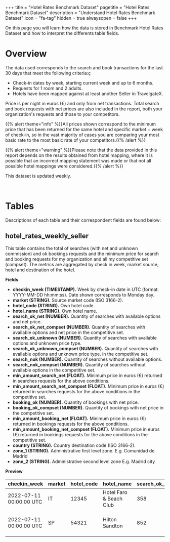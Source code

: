 +++
title = "Hotel Rates Benchmark Dataset"
pagetitle = "Hotel Rates Benchmark Dataset"
description = "Understand Hotel Rates Benchmark Dataset"
icon = "fa-tag" 
hidden = true
alwaysopen = false
+++

On this page you will learn how the data is stored in Benchmark Hotel Rates Dataset and how to interpret the differents table fields.

# Overview

The data used corresponds to the search and book transactions for the last 30 days that meet the following criteria:ç

* Check-in dates by week, starting current week and up to 6 months.
* Requests for 1 room and 2 adults.
* Hotels have been mapped against at least another Seller in TravelgateX.

Price is per night in euros (€) and only from net transactions. Total search and book requests with net prices are also included in the report, both your organization's requests and those to your competitors.

{{% alert theme="info" %}}All prices shown correspond to the minimum price that has been returned for the same hotel and specific market + week of check-in, so in the vast majority of cases you are comparing your most basic rate to the most basic rate of your competitors.{{% /alert %}}

{{% alert theme="warning" %}}Please note that the data provided in this report depends on the results obtained from hotel mapping, where it is possible that an incorrect mapping statement was made or that not all possible hotel mappings were considered.{{% /alert %}}

This dataset is updated weekly.


</br>


# Tables

Descriptions of each table and their correspondent fields are found below:


## hotel\_rates\_weekly\_seller
This table contains the total of searches (with net and unknown commission) and ok bookings requests and the minimum price for search and booking requests for my organization and all my competitive set (compset). The metrics are aggregated by check in week, market source, hotel and destination of the hotel.


__Fields__

* **checkin_week (TIMESTAMP).** Week by check-in date in UTC (format: YYYY-MM-DD hh:mm:ss). Date shown corresponds to Monday day.
* **market (STRING).** Source market code (ISO 3166-2).
* **hotel\_code (STRING).** Own hotel code.
* **hotel\_name    (STRING).** Own hotel name.
* **search\_ok\_net (NUMBER).** Quantity of searches with available options and net price.
* **search\_ok\_net\_compset (NUMBER).** Quantity of searches with available options and net price in the competitive set.
* **search\_ok\_unknown (NUMBER).** Quantity of searches with available options and unknown price type.
* **search\_ok\_unknown\_compset (NUMBER).** Quantity of searches with available options and unknown price type. in the competitive set.
* **search\_nok (NUMBER).** Quantity of searches without available options.
* **search\_nok\_compset (NUMBER).** Quantity of searches without available options in the competitive set.
* **min\_amount\_search\_net (FLOAT).** Minimum price in euros (€) returned in searches requests for the above conditions. 
* **min\_amount\_search\_net\_compset (FLOAT).** Minimum price in euros (€) returned in searches requests for the above conditions in the competitive set.
* **booking\_ok (NUMBER).** Quantity of bookings with net price.
* **booking\_ok\_compset (NUMBER).** Quantity of bookings with net price in the competitive set.
* **min\_amount\_booking\_net (FLOAT).** Minimum price in euros (€) returned in bookings requests for the above conditions. 
* **min\_amount\_booking\_net\_compset (FLOAT).** Minimum price in euros (€) returned in bookings requests for the above conditions in the competitive set.
* **country (STRING).** Country destination code (ISO 3166-2).
* **zone_1 (STRING).** Administrative first level zone. E.g. Comunidad de Madrid
* **zone_2 (STRING).** Administrative second level zone E.g. Madrid city


__Preview__


| checkin_week | market | hotel_code | hotel_name | search_ok_net | search_ok_net_compset | search_ok_unknown | search_ok_unknown_compset | min_amount_search_net |  min_amount_search_net_compset | booking_ok | booking_ok_compset | min_amount_booking_net | min_amount_booking_net_compset | country | zone_1 | zone_2 |
|--------------|--------|------------|----------- |---------------|-----------------------|-------------------|---------------------------|-----------------------|------------------------------|------------|--------------------|------------------------|--------------------------------|---------|--------|--------|
| 2022-07-11 00:00:00 UTC  | IT     | 12345       | Hotel Faro & Beach Club | 358    | 450                   | 20                | 35                        | 53,3                  | 48,2                          | 23         | 39                 | 55,90                  | 54,22                          | SP      | Comunidad de Madrid    | Madrid city         | 
| 2022-07-11 00:00:00 UTC  | SP     | 54321       | Hilton Sandton          | 852    | 421                   | 28                | 25                        | 102,75                  | 109,20                          | 23         | 39                 | 105,42                  | 103,18                           | ZA      | Gauteng         | City of Johannesburg Metropolitan Municipality | 
